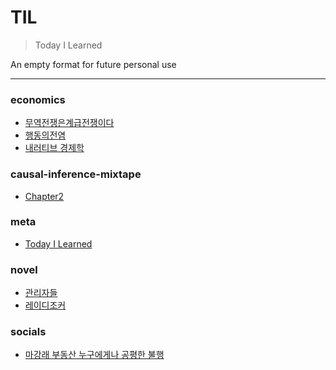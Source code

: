 # TIL

> Today I Learned

An empty format for future personal use 

---

### economics

- [무역전쟁은계급전쟁이다](economics/무역전쟁은계급전쟁이다.md)
- [행동의전염](economics/행동의전염.md)
- [내러티브 경제학](economics/내러티브-경제학.md)

### causal-inference-mixtape

- [Chapter2](causal-inference-mixtape/chapter2.md)

### meta

- [Today I Learned](meta/today-i-learned.md)

### novel

- [관리자들](novel/관리자들.md)
- [레이디조커](novel/레이디조커.md)

### socials

- [마강래 부동산 누구에게나 공평한 불행](socials/마강래-부동산-누구에게나-공평한-불행.md)

